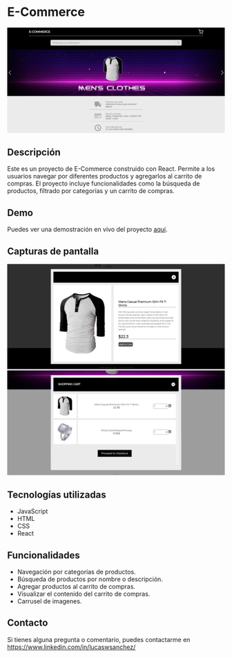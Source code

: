# E-Commerce 

![E-Commerce](/src/assets/images/screenshot1.png)

## Descripción
Este es un proyecto de E-Commerce construido con React. Permite a los usuarios navegar por diferentes productos y agregarlos al carrito de compras. El proyecto incluye funcionalidades como la búsqueda de productos, filtrado por categorías y un carrito de compras.

## Demo
Puedes ver una demostración en vivo del proyecto [aquí](https://lucaswsanchez.github.io/react-ecommerce/).

## Capturas de pantalla
![Captura de pantalla 1](/src/assets/images/screenshot2.png)
![Captura de pantalla 2](/src/assets/images/screenshot3.png)

## Tecnologías utilizadas
- JavaScript
- HTML
- CSS
- React

## Funcionalidades
- Navegación por categorías de productos.
- Búsqueda de productos por nombre o descripción.
- Agregar productos al carrito de compras.
- Visualizar el contenido del carrito de compras.
- Carrusel de imagenes.

## Contacto
Si tienes alguna pregunta o comentario, puedes contactarme en https://www.linkedin.com/in/lucaswsanchez/
